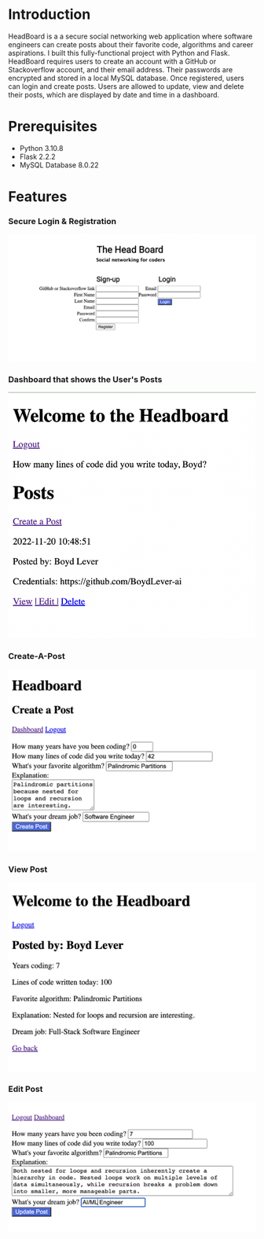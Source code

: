 # Introduction

HeadBoard is a a secure social networking web application where software engineers can create posts about their favorite code, algorithms and career aspirations. I built this fully-functional project with Python and Flask. HeadBoard requires users to create an account with a GitHub or Stackoverflow account, and their email address. Their passwords are encrypted and stored in a local MySQL database. Once registered, users can login and create posts. Users are allowed to update, view and delete their posts, which are displayed by date and time in a dashboard.  

# Prerequisites

- Python 3.10.8
- Flask 2.2.2
- MySQL Database 8.0.22

# Features  
### Secure Login & Registration  
![HeadBoard Login & Registration Page](./Screenshots/Log-Reg.png)  
### Dashboard that shows the User's Posts  
![Dashboard](./Screenshots/Dashboard.png)  
### Create-A-Post 
![Create-A-Post Feature](./Screenshots/Create-A-Post.png)  
### View Post 
![View Post Feature](./Screenshots/View-Post.png)  
### Edit Post  
![Edit Post Feature](./Screenshots/Update-Post.png)  

